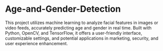 # Age-and-Gender-Detection
This project utilizes machine learning to analyze facial features in images or video feeds, accurately predicting age and gender in real time. Built with Python, OpenCV, and TensorFlow, it offers a user-friendly interface, customizable settings, and potential applications in marketing, security, and user experience enhancement.
